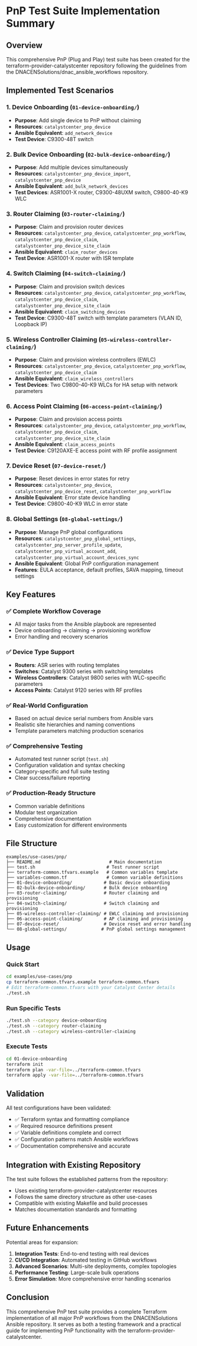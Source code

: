 # PnP Test Suite Implementation Summary

## Overview

This comprehensive PnP (Plug and Play) test suite has been created for the terraform-provider-catalystcenter repository following the guidelines from the DNACENSolutions/dnac_ansible_workflows repository.

## Implemented Test Scenarios

### 1. Device Onboarding (`01-device-onboarding/`)
- **Purpose**: Add single device to PnP without claiming
- **Resources**: `catalystcenter_pnp_device`
- **Ansible Equivalent**: `add_network_device`
- **Test Device**: C9300-48T switch

### 2. Bulk Device Onboarding (`02-bulk-device-onboarding/`)
- **Purpose**: Add multiple devices simultaneously
- **Resources**: `catalystcenter_pnp_device_import`, `catalystcenter_pnp_device`
- **Ansible Equivalent**: `add_bulk_network_devices`
- **Test Devices**: ASR1001-X router, C9300-48UXM switch, C9800-40-K9 WLC

### 3. Router Claiming (`03-router-claiming/`)
- **Purpose**: Claim and provision router devices
- **Resources**: `catalystcenter_pnp_device`, `catalystcenter_pnp_workflow`, `catalystcenter_pnp_device_claim`, `catalystcenter_pnp_device_site_claim`
- **Ansible Equivalent**: `claim_router_devices`
- **Test Device**: ASR1001-X router with ISR template

### 4. Switch Claiming (`04-switch-claiming/`)
- **Purpose**: Claim and provision switch devices
- **Resources**: `catalystcenter_pnp_device`, `catalystcenter_pnp_workflow`, `catalystcenter_pnp_device_claim`, `catalystcenter_pnp_device_site_claim`
- **Ansible Equivalent**: `claim_switching_devices`
- **Test Device**: C9300-48T switch with template parameters (VLAN ID, Loopback IP)

### 5. Wireless Controller Claiming (`05-wireless-controller-claiming/`)
- **Purpose**: Claim and provision wireless controllers (EWLC)
- **Resources**: `catalystcenter_pnp_device`, `catalystcenter_pnp_workflow`, `catalystcenter_pnp_device_claim`
- **Ansible Equivalent**: `claim_wireless_controllers`
- **Test Devices**: Two C9800-40-K9 WLCs for HA setup with network parameters

### 6. Access Point Claiming (`06-access-point-claiming/`)
- **Purpose**: Claim and provision access points
- **Resources**: `catalystcenter_pnp_device`, `catalystcenter_pnp_workflow`, `catalystcenter_pnp_device_claim`, `catalystcenter_pnp_device_site_claim`
- **Ansible Equivalent**: `claim_access_points`
- **Test Device**: C9120AXE-E access point with RF profile assignment

### 7. Device Reset (`07-device-reset/`)
- **Purpose**: Reset devices in error states for retry
- **Resources**: `catalystcenter_pnp_device`, `catalystcenter_pnp_device_reset`, `catalystcenter_pnp_workflow`
- **Ansible Equivalent**: Error state device handling
- **Test Device**: C9800-40-K9 WLC in error state

### 8. Global Settings (`08-global-settings/`)
- **Purpose**: Manage PnP global configurations
- **Resources**: `catalystcenter_pnp_global_settings`, `catalystcenter_pnp_server_profile_update`, `catalystcenter_pnp_virtual_account_add`, `catalystcenter_pnp_virtual_account_devices_sync`
- **Ansible Equivalent**: Global PnP configuration management
- **Features**: EULA acceptance, default profiles, SAVA mapping, timeout settings

## Key Features

### ✅ Complete Workflow Coverage
- All major tasks from the Ansible playbook are represented
- Device onboarding → claiming → provisioning workflow
- Error handling and recovery scenarios

### ✅ Device Type Support
- **Routers**: ASR series with routing templates
- **Switches**: Catalyst 9300 series with switching templates
- **Wireless Controllers**: Catalyst 9800 series with WLC-specific parameters
- **Access Points**: Catalyst 9120 series with RF profiles

### ✅ Real-World Configuration
- Based on actual device serial numbers from Ansible vars
- Realistic site hierarchies and naming conventions
- Template parameters matching production scenarios

### ✅ Comprehensive Testing
- Automated test runner script (`test.sh`)
- Configuration validation and syntax checking
- Category-specific and full suite testing
- Clear success/failure reporting

### ✅ Production-Ready Structure
- Common variable definitions
- Modular test organization
- Comprehensive documentation
- Easy customization for different environments

## File Structure
```
examples/use-cases/pnp/
├── README.md                          # Main documentation
├── test.sh                           # Test runner script
├── terraform-common.tfvars.example   # Common variables template
├── variables-common.tf               # Common variable definitions
├── 01-device-onboarding/            # Basic device onboarding
├── 02-bulk-device-onboarding/       # Bulk device onboarding  
├── 03-router-claiming/              # Router claiming and provisioning
├── 04-switch-claiming/              # Switch claiming and provisioning
├── 05-wireless-controller-claiming/ # EWLC claiming and provisioning
├── 06-access-point-claiming/        # AP claiming and provisioning
├── 07-device-reset/                 # Device reset and error handling
└── 08-global-settings/             # PnP global settings management
```

## Usage

### Quick Start
```bash
cd examples/use-cases/pnp
cp terraform-common.tfvars.example terraform-common.tfvars
# Edit terraform-common.tfvars with your Catalyst Center details
./test.sh
```

### Run Specific Tests
```bash
./test.sh --category device-onboarding
./test.sh --category router-claiming
./test.sh --category wireless-controller-claiming
```

### Execute Tests
```bash
cd 01-device-onboarding
terraform init
terraform plan -var-file=../terraform-common.tfvars
terraform apply -var-file=../terraform-common.tfvars
```

## Validation

All test configurations have been validated:
- ✅ Terraform syntax and formatting compliance
- ✅ Required resource definitions present
- ✅ Variable definitions complete and correct
- ✅ Configuration patterns match Ansible workflows
- ✅ Documentation comprehensive and accurate

## Integration with Existing Repository

The test suite follows the established patterns from the repository:
- Uses existing terraform-provider-catalystcenter resources
- Follows the same directory structure as other use-cases
- Compatible with existing Makefile and build processes
- Matches documentation standards and formatting

## Future Enhancements

Potential areas for expansion:
1. **Integration Tests**: End-to-end testing with real devices
2. **CI/CD Integration**: Automated testing in GitHub workflows
3. **Advanced Scenarios**: Multi-site deployments, complex topologies
4. **Performance Testing**: Large-scale bulk operations
5. **Error Simulation**: More comprehensive error handling scenarios

## Conclusion

This comprehensive PnP test suite provides a complete Terraform implementation of all major PnP workflows from the DNACENSolutions Ansible repository. It serves as both a testing framework and a practical guide for implementing PnP functionality with the terraform-provider-catalystcenter.